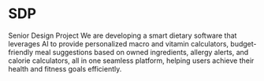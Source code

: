 # SDP
Senior Design Project
We are developing a smart dietary software that leverages AI to provide personalized macro and vitamin calculators, budget-friendly meal suggestions based on owned ingredients, allergy alerts, and calorie calculators, all in one seamless platform, helping users achieve their health and fitness goals efficiently. 
